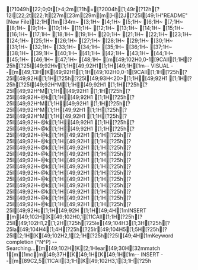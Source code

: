 [?1049h[22;0;0t[>4;2m[?1h=[?2004h[1;49r[?12h[?12l[22;2t[22;1t[27m[23m[29m[m[H[2J[?25l[49;1H"README" [New File][2;1H[1m[34m~                                                                                                                      [3;1H~                                                                                                                      [4;1H~                                                                                                                      [5;1H~                                                                                                                      [6;1H~                                                                                                                      [7;1H~                                                                                                                      [8;1H~                                                                                                                      [9;1H~                                                                                                                      [10;1H~                                                                                                                      [11;1H~                                                                                                                      [12;1H~                                                                                                                      [13;1H~                                                                                                                      [14;1H~                                                                                                                      [15;1H~                                                                                                                      [16;1H~                                                                                                                      [17;1H~                                                                                                                      [18;1H~                                                                                                                      [19;1H~                                                                                                                      [20;1H~                                                                                                                      [21;1H~                                                                                                                      [22;1H~                                                                                                                      [23;1H~                                                                                                                      [24;1H~                                                                                                                      [25;1H~                                                                                                                      [26;1H~                                                                                                                      [27;1H~                                                                                                                      [28;1H~                                                                                                                      [29;1H~                                                                                                                      [30;1H~                                                                                                                      [31;1H~                                                                                                                      [32;1H~                                                                                                                      [33;1H~                                                                                                                      [34;1H~                                                                                                                      [35;1H~                                                                                                                      [36;1H~                                                                                                                      [37;1H~                                                                                                                      [38;1H~                                                                                                                      [39;1H~                                                                                                                      [40;1H~                                                                                                                      [41;1H~                                                                                                                      [42;1H~                                                                                                                      [43;1H~                                                                                                                      [44;1H~                                                                                                                      [45;1H~                                                                                                                      [46;1H~                                                                                                                      [47;1H~                                                                                                                      [48;1H~                                                                                                                      [m[49;102H0,0-1[9CAll[1;1H[?25h[?25l[49;92Hv[1;1H[49;92H1[1;1H[49;1H[1m-- VISUAL --[m[49;13H[K[49;92H1[1;1H[49;102H0,0-1[9CAll[1;1H[?25h[?25l[49;92Hi[1;1H[?25h[?25l[49;93H<20>[1;1H[49;92H1    [1;1H[?25h[?25l[49;92H^M[1;1H[49;92H1 [1;1H[?25h[?25l[49;92H^M[1;1H[49;92H1 [1;1H[?25h[?25l[49;92H~@k[1;1H[49;92H1  [1;1H[?25h[?25l[49;92H^M[1;1H[49;92H1 [1;1H[?25h[?25l[49;92H^M[1;1H[49;92H1 [1;1H[?25h[?25l[49;92H^M[1;1H[49;92H1 [1;1H[?25h[?25l[49;92H~@k[1;1H[49;92H1  [1;1H[?25h[?25l[49;92H~@k[1;1H[49;92H1  [1;1H[?25h[?25l[49;92H~@k[1;1H[49;92H1  [1;1H[?25h[?25l[49;92H~@k[1;1H[49;92H1  [1;1H[?25h[?25l[49;92H~@k[1;1H[49;92H1  [1;1H[?25h[?25l[49;92H~@k[1;1H[49;92H1  [1;1H[?25h[?25l[49;92H~@k[1;1H[49;92H1  [1;1H[?25h[?25l[49;92H~@k[1;1H[49;92H1  [1;1H[?25h[?25l[49;92H~@k[1;1H[49;92H1  [1;1H[?25h[?25l[49;92H~@k[1;1H[49;92H1  [1;1H[?25h[?25l[49;92H~@k[1;1H[49;92H1  [1;1H[?25h[?25l[49;92H~@k[1;1H[49;92H1  [1;1H[?25h[?25l[49;92H~@k[1;1H[49;92H1  [1;1H[?25h[?25l[49;92H~@k[1;1H[49;92H1  [1;1H[?25h[?25l[49;92Hc[1;1H[49;92H [1;1H[49;4H[1mINSERT [m[49;102H[K[49;102H0,1[11CAll[1;1H[?25h[?25ll[49;102H1,2[1;2H[?25h[?25le[49;104H3[1;3H[?25h[?25la[49;104H4[1;4H[?25h[?25lr[49;104H5[1;5H[?25h[?25l[2;1H[K[49;102H2,1[2;1H[?25h[?25l[49;4H[1mKeyword completion (^N^P) -- Searching...[m[49;102H[K[2;1Hlear[49;30H[32mmatch 1[m[1mc[m[49;37H[K[49;1H[K[49;1H[1m-- INSERT --[m[89C2,5[11CAll[3;1H[K[49;102H3,1[3;1H[?25h